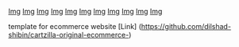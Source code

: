 [Img](/img1.png)
[Img](/img2.png)
[Img](/img3.png)
[Img](/img4.png)
[Img](/img5.png)
[Img](/img6.png)
[Img](/img7.png)
[Img](/img8.png)
[Img](/img9.png)
[Img](/img10.png)
[Img](/img11.png)

template for ecommerce website
[Link] (https://github.com/dilshad-shibin/cartzilla-original-ecommerce-)